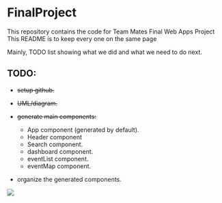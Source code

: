 # FinalProject
This repository contains the code for Team Mates Final Web Apps Project
This README is to keep every one on the same page 

Mainly, TODO list showing what we did and what we need to do next.


## TODO:
- ~~setup github.~~
- ~~UML/diagram.~~
- ~~generate main components:~~
  - App component (generated by default).
  - Header component
  - Search component.
  - dashboard component.
  - eventList component.
  - eventMap component.

- organize the generated components.

![](https://d2mxuefqeaa7sj.cloudfront.net/s_CAFA6A3482FC46AFF71C3CBF7269D85D5E664C52B3C309295EC932C13F87544B_1525026414592_Page-2.png)


